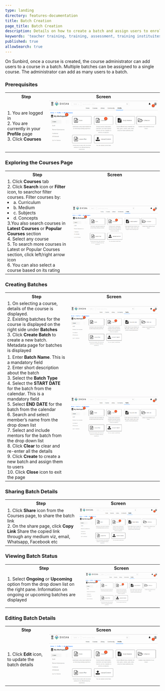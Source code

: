 ```yaml
---
type: landing
directory: features-documentation
title: Batch Creation
page_title: Batch Creation
description: Details on how to create a batch and assign users to enroll in a course
keywords: 'teacher training, training, assessment, training instituites, teacher educator, course, course compiling, create course, adding resource to course, batches, assign batches, ope course'
published: true
allowSearch: true
---
```


On Sunbird, once a course is created, the course administrator can add users to a course in a batch. Multiple batches can be assigned to a single course. The administrator can add as many users to a batch. 

### Prerequisites
<table>
  <tr>
    <th>Step</th>
    <th>Screen</th>
  </tr>
  <tr>
    <td>1. You are logged in <br>2. You are currently in your <strong>Profile</strong> page <br>3. Click <strong>Courses</strong>
       </td>
      <td><img src="pages/features-documentation/images/course_workspace.png"></td>
  </tr>
  </table>
  
  ### Exploring the Courses Page
  <table>
  <tr>
    <th>Step</th>
    <th>Screen</th>
  </tr>
  <tr>
    <td>1. Click <strong>Courses</strong> tab <br>2. Click <strong>Search</strong> icon or <strong>Filter</strong> icon,  to searchor filter courses. Filter courses by: <li>a. Curriculum <li>b. Medium <li>c. Subjects <li>d. Concepts <br>3.You  also search courses  in <strong>Latest Courses</strong> or <strong>Popular Courses</strong> section <br>4. Select any course <br>5. To search more courses in Latest or Popular Courses section, click left/right arrow icon <br>6. You can also select a course based on its rating 
         </td>
      <td><img src="pages/features-documentation/images/course_workspace.png"></td>
  </tr>
  </table>
  
  
### Creating Batches
<table>
  <tr>
    <th>Step</th>
    <th>Screen</th>
  </tr>
  <tr>
    <td>1. On selecting a course, details of the course is displayed. <br>2. Existing batches for the course is displayed on the right side under <strong>Batches</strong> <br>3. Click <strong>Create Batch</strong> to create a new batch. Metadata page for batches is displayed
         </td>
      <td><img src="pages/features-documentation/images/course_workspace.png"></td>
  </tr>
  <tr>
    <td>1. Enter <strong>Batch Name</strong>. This is a mandatory field <br>2. Enter short description about the batch <br>3. Select the <strong>Batch Type</strong> <br>4. Select the <strong>START DATE</strong> for the batch from the calendar. This is a mandatory field <br>5. Select <strong>END DATE</strong> for the batch from the calendar <br>6. Search and select member’s name from the drop down list  
<br>7. Select and include mentors for the batch from the drop down list <br>8. Click <strong>Clear</strong> to clear and re-enter all the details <br>9. Click <strong>Create</strong> to create a new batch and assign them to users <br>10. Click <strong>Close</strong> icon to exit the page
         </td>
      <td><img src="pages/features-documentation/images/course_workspace.png"></td>
  </tr>
  </table>

### Sharing Batch Details
<table>
<tr>
  <th>Step</th>
  <th>Screen</th>
  </tr>
  <tr>
    <td>1. Click <strong>Share</strong> icon from the Courses page, to share the batch link <br>2. On the share page, click <strong>Copy Link</strong> Share the copied link through any medium viz, email, Whatsapp, Facebook etc
         </td>
      <td><img src="pages/features-documentation/images/course_workspace.png"></td>
  </tr>
  </table>
  
  ### Viewing Batch Status
  <table>
  <tr>
    <th>Step</th>
    <th>Screen</th>
  </tr>
  <tr>
    <td>1. Select <strong>Ongoing</strong> or <strong>Upcoming</strong> option from the drop down list on the right pane.  Information on ongoing or upcoming batches are displayed
         </td>
      <td><img src="pages/features-documentation/images/course_workspace.png"></td>
  </tr>
  </table>
  
 ### Editing Batch Details
 <table>
  <tr>
    <th>Step</th>
    <th>Screen</th>
  </tr>
  <tr>
    <td>1. Click <strong>Edit</strong> icon, to update the batch details 
         </td>
      <td><img src="pages/features-documentation/images/course_workspace.png"></td>
  </tr>
  </table>
